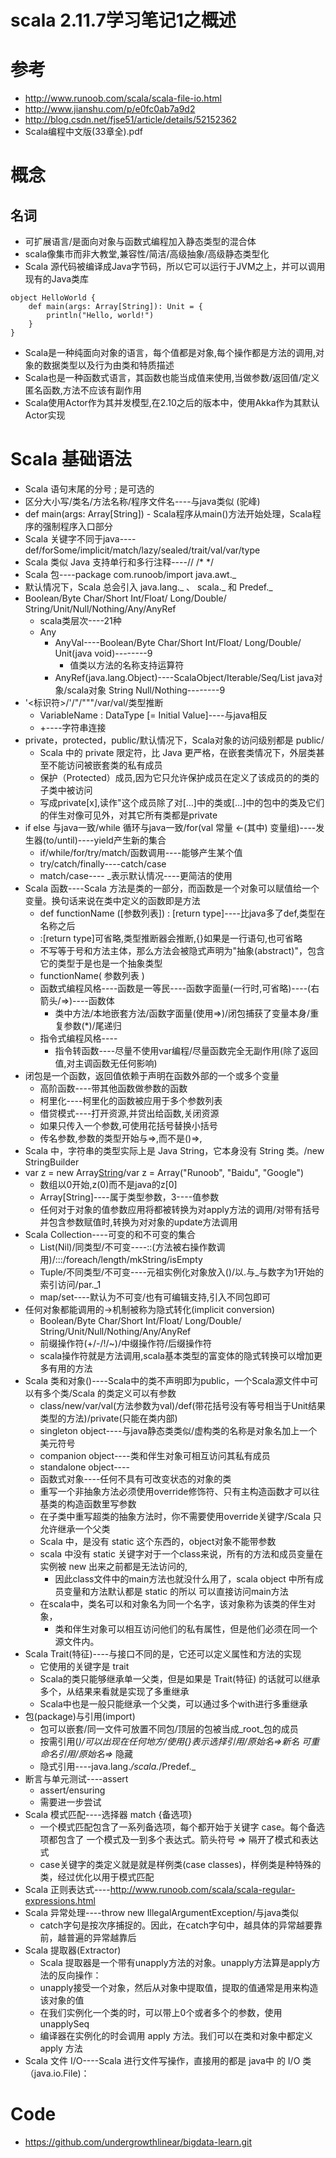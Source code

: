 # scala 2.11.7学习笔记1之概述
# 参考
- http://www.runoob.com/scala/scala-file-io.html
- http://www.jianshu.com/p/e0fc0ab7a9d2
- http://blog.csdn.net/fjse51/article/details/52152362
- Scala编程中文版(33章全).pdf
# 概念
## 名词
- 可扩展语言/是面向对象与函数式编程加入静态类型的混合体
- scala像集市而非大教堂,兼容性/简洁/高级抽象/高级静态类型化
- Scala 源代码被编译成Java字节码，所以它可以运行于JVM之上，并可以调用现有的Java类库
```hello world
object HelloWorld {
    def main(args: Array[String]): Unit = {
        println("Hello, world!")
    }
}
```
- Scala是一种纯面向对象的语言，每个值都是对象,每个操作都是方法的调用,对象的数据类型以及行为由类和特质描述
- Scala也是一种函数式语言，其函数也能当成值来使用,当做参数/返回值/定义匿名函数,方法不应该有副作用
- Scala使用Actor作为其并发模型,在2.10之后的版本中，使用Akka作为其默认Actor实现
# Scala 基础语法
- Scala 语句末尾的分号 ; 是可选的
- 区分大小写/类名/方法名称/程序文件名----与java类似 (驼峰)
- def main(args: Array[String]) - Scala程序从main()方法开始处理，Scala程序的强制程序入口部分
- Scala 关键字不同于java----def/forSome/implicit/match/lazy/sealed/trait/val/var/type
- Scala 类似 Java 支持单行和多行注释----// /* */
- Scala 包----package com.runoob/import java.awt._
- 默认情况下，Scala 总会引入 java.lang._ 、 scala._ 和 Predef._
- Boolean/Byte Char/Short Int/Float/ Long/Double/ String/Unit/Null/Nothing/Any/AnyRef
  - scala类层次----21种
  - Any
    - AnyVal----Boolean/Byte Char/Short Int/Float/ Long/Double/ Unit(java void)--------9
      - 值类以方法的名称支持运算符
    - AnyRef(java.lang.Object)----ScalaObject/Iterable/Seq/List java对象/scala对象 String Null/Nothing--------9
- '<标识符>/'/"/"""/var/val/类型推断
  - VariableName : DataType [=  Initial Value]----与java相反
  - +----字符串连接
- private，protected，public/默认情况下，Scala对象的访问级别都是 public/
  - Scala 中的 private 限定符，比 Java 更严格，在嵌套类情况下，外层类甚至不能访问被嵌套类的私有成员
  - 保护（Protected）成员,因为它只允许保护成员在定义了该成员的的类的子类中被访问
  - 写成private[x],读作"这个成员除了对[…]中的类或[…]中的包中的类及它们的伴生对像可见外，对其它所有类都是private
- if else 与java一致/while 循环与java一致/for(val 常量 <-(其中) 变量组)----发生器(to/until)----yield产生新的集合
  - if/while/for/try/match/函数调用----能够产生某个值
  - try/catch/finally----catch/case
  - match/case---- _表示默认情况----更简洁的使用
- Scala 函数----Scala 方法是类的一部分，而函数是一个对象可以赋值给一个变量。换句话来说在类中定义的函数即是方法
  - def functionName ([参数列表]) : [return type]----比java多了def,类型在名称之后
  - :[return type]可省略,类型推断器会推断,{}如果是一行语句,也可省略
  - 不写等于号和方法主体，那么方法会被隐式声明为"抽象(abstract)"，包含它的类型于是也是一个抽象类型
  - functionName( 参数列表 )
  - 函数式编程风格----函数是一等民----函数字面量(一行时,可省略)----(右箭头/=>)----函数体
    - 类中方法/本地嵌套方法/函数字面量(使用=>)/闭包捕获了变量本身/重复参数(*)/尾递归
  - 指令式编程风格----
    - 指令转函数----尽量不使用var编程/尽量函数完全无副作用(除了返回值,对主调函数无任何影响)
- 闭包是一个函数，返回值依赖于声明在函数外部的一个或多个变量
  - 高阶函数----带其他函数做参数的函数
  - 柯里化----柯里化的函数被应用于多个参数列表
  - 借贷模式----打开资源,并贷出给函数,关闭资源
  - 如果只传入一个参数,可使用花括号替换小括号
  - 传名参数,参数的类型开始与=>,而不是()=>,
-  Scala 中，字符串的类型实际上是 Java String，它本身没有 String 类。/new StringBuilder
- var z = new Array[String](3)/var z = Array("Runoob", "Baidu", "Google")
  - 数组以0开始,z(0)而不是java的z[0]
  - Array[String]----属于类型参数，3----值参数
  - 任何对于对象的值参数应用将都被转换为对apply方法的调用/对带有括号并包含参数赋值时,转换为对对象的update方法调用
- Scala Collection----可变的和不可变的集合
  - List(Nil)/同类型/不可变----::(方法被右操作数调用)/:::/foreach/length/mkString/isEmpty
  - Tuple/不同类型/不可变----元祖实例化对象放入()/以.与_与数字为1开始的索引访问/par._1
  - map/set----默认为不可变/也有可编辑支持,引入不同包即可
- 任何对象都能调用的->机制被称为隐式转化(implicit conversion)
    - Boolean/Byte Char/Short Int/Float/ Long/Double/ String/Unit/Null/Nothing/Any/AnyRef
    - 前缀操作符(+/-/!/~)/中缀操作符/后缀操作符
    - scala操作符就是方法调用,scala基本类型的富变体的隐式转换可以增加更多有用的方法
- Scala 类和对象()----Scala中的类不声明即为public，一个Scala源文件中可以有多个类/Scala 的类定义可以有参数
  - class/new/var/val(方法参数为val)/def(带花括号没有等号相当于Unit结果类型的方法)/private(只能在类内部)
  - singleton object----与java静态类类似/虚构类的名称是对象名加上一个美元符号
  - companion object----类和伴生对象可相互访问其私有成员
  - standalone object----
  - 函数式对象----任何不具有可改变状态的对象的类
  - 重写一个非抽象方法必须使用override修饰符、只有主构造函数才可以往基类的构造函数里写参数
  - 在子类中重写超类的抽象方法时，你不需要使用override关键字/Scala 只允许继承一个父类
  - Scala 中，是没有 static 这个东西的，object对象不能带参数
  - scala 中没有 static 关键字对于一个class来说，所有的方法和成员变量在实例被 new 出来之前都是无法访问的,
    - 因此class文件中的main方法也就没什么用了，scala object 中所有成员变量和方法默认都是 static 的所以 可以直接访问main方法
  - 在scala中，类名可以和对象名为同一个名字，该对象称为该类的伴生对象，
    - 类和伴生对象可以相互访问他们的私有属性，但是他们必须在同一个源文件内。
- Scala Trait(特征)----与接口不同的是，它还可以定义属性和方法的实现
  - 它使用的关键字是 trait
  - Scala的类只能够继承单一父类，但是如果是 Trait(特征) 的话就可以继承多个，从结果来看就是实现了多重继承
  - Scala中也是一般只能继承一个父类，可以通过多个with进行多重继承
- 包(package)与引用(import)
  - 包可以嵌套/同一文件可放置不同包/顶层的包被当成_root_包的成员
  - 按需引用(_)/可以出现在任何地方/使用{}表示选择引用/原始名=>新名 可重命名引用/原始名=>_ 隐藏
  - 隐式引用----java.lang._/scala._/Predef._
- 断言与单元测试----assert
  - assert/ensuring
  - 需要进一步尝试
- Scala 模式匹配----选择器 match {备选项}
  - 一个模式匹配包含了一系列备选项，每个都开始于关键字 case。每个备选项都包含了
  一个模式及一到多个表达式。箭头符号 => 隔开了模式和表达式
  - case关键字的类定义就是就是样例类(case classes)，样例类是种特殊的类，经过优化以用于模式匹配
- Scala 正则表达式----http://www.runoob.com/scala/scala-regular-expressions.html
- Scala 异常处理----throw new IllegalArgumentException/与java类似
  - catch字句是按次序捕捉的。因此，在catch字句中，越具体的异常越要靠前，越普遍的异常越靠后
- Scala 提取器(Extractor)
  - Scala 提取器是一个带有unapply方法的对象。unapply方法算是apply方法的反向操作：
  - unapply接受一个对象，然后从对象中提取值，提取的值通常是用来构造该对象的值
  - 在我们实例化一个类的时，可以带上0个或者多个的参数，使用unapplySeq
  - 编译器在实例化的时会调用 apply 方法。我们可以在类和对象中都定义 apply 方法
- Scala 文件 I/O----Scala 进行文件写操作，直接用的都是 java中 的 I/O 类 （java.io.File)：
# Code
- https://github.com/undergrowthlinear/bigdata-learn.git
